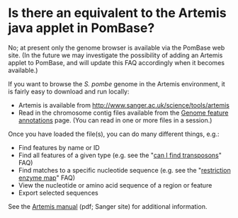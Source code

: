 # Is there an equivalent to the Artemis java applet in PomBase?
<!-- pombase_categories: Finding data,Tools and resources -->

No; at present only the genome browser is available via the PomBase
web site. (In the future we may investigate the possibility of adding
an Artemis applet to PomBase, and will update this FAQ accordingly
when it becomes available.)

If you want to browse the *S. pombe* genome in the Artemis environment,
it is fairly easy to download and run locally:

-   Artemis is available from
    http://www.sanger.ac.uk/science/tools/artemis
-   Read in the chromosome contig files available from the [Genome feature annotations](/downloads/genome-datasets) page. (You can read
    in one or more files in a session.)

Once you have loaded the file(s), you can do many different things,
e.g.:

-   Find features by name or ID
-   Find all features of a given type (e.g. see the "[can I find transposons](/faq/how-can-i-find-transposons-in-the-s-pombe-genome)" FAQ)
-   Find matches to a specific nucleotide sequence (e.g. see the 
    "[restriction enzyme map](/faq/can-i-generate-a-comprehensive-restriction-enzyme-map-of-the-genome-in-pombase)" FAQ)
-   View the nucleotide or amino acid sequence of a region or feature
-   Export selected sequences

See the [Artemis manual](ftp://ftp.sanger.ac.uk/pub/resources/software/artemis/artemis.pdf) (pdf;
Sanger site) for additional information.

